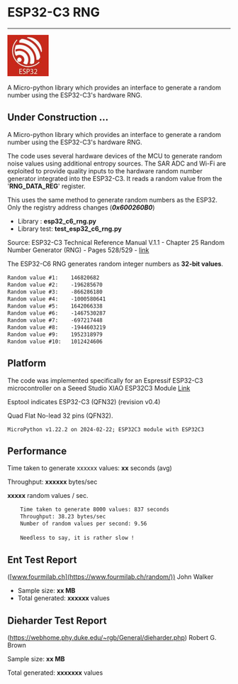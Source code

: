 # ESP32-C3 RNG
---

![Link](https://github.com/MicroControleurMonde/ESP32_RNG/blob/main/Reports/ESP32download.jpg)

A Micro-python library which provides an interface to generate a random number using the ESP32-C3's hardware RNG.


## Under Construction ...

A Micro-python library which provides an interface to generate a random number using the ESP32-C3's hardware RNG.

The code uses several hardware devices of the MCU to generate random noise values using additional entropy sources. The SAR ADC and Wi-Fi are exploited to provide quality inputs to the hardware random number generator integrated into the ESP32-C3. It reads a random value from the '**RNG_DATA_REG**' register.

This uses the same method to generate random numbers as the ESP32. Only the registry address changes (***0x600260B0***)

- Library : **esp32_c6_rng.py**
- Library test: **test_esp32_c6_rng.py**

Source: ESP32-C3 Technical Reference Manual V.1.1 - Chapter 25 Random Number Generator (RNG) - Pages 528/529 -  [link](https://www.espressif.com/sites/default/files/documentation/esp32-c3_technical_reference_manual_en.pdf)

The ESP32-C6 RNG generates random integer numbers as **32-bit values**.

    Random value #1: 	146820682
    Random value #2: 	-196285670
    Random value #3: 	-866286180
    Random value #4: 	-1000580641
    Random value #5: 	1642066338
    Random value #6: 	-1467530287
    Random value #7: 	-697217448
    Random value #8: 	-1944603219
    Random value #9: 	1952318979
    Random value #10: 	1012424606

## Platform
The code was implemented specifically for an Espressif ESP32-C3 microcontroller on a Seeed Studio XIAO ESP32C3 Module [Link](https://www.seeedstudio.com/Seeed-XIAO-ESP32C3-p-5431.html?srsltid=AfmBOoo0va9xPKzG-zCuRxoFXjVCC8uy9bMNLPEuQdSVxHsAHfRzhXAA)

Esptool indicates ESP32-C3 (QFN32) (revision v0.4)

Quad Flat No-lead 32 pins (QFN32).

    MicroPython v1.22.2 on 2024-02-22; ESP32C3 module with ESP32C3

## Performance

Time taken to generate xxxxxx values: **xx** seconds (avg)

Throughput: **xxxxxx** bytes/sec

**xxxxx** random values / sec.

        Time taken to generate 8000 values: 837 seconds
        Throughput: 38.23 bytes/sec
        Number of random values per second: 9.56
        
        Needless to say, it is rather slow !

## Ent Test Report

  ([www.fourmilab.ch](https://www.fourmilab.ch/random/)) John Walker
- Sample size: **xx MB**
- Total generated: **xxxxxx** values

## Dieharder Test Report

(https://webhome.phy.duke.edu/~rgb/General/dieharder.php) Robert G. Brown

Sample size: **xx MB**

Total generated: **xxxxxxx** values
